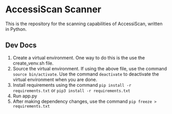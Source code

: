 # AccessiScan Scanner
This is the repository for the scanning capabilities of AccessiScan, written in Python. 

## Dev Docs
1. Create a virtual environment. One way to do this is the use the create_venv.sh file.
2. Source the virtual environment. If using the above file, use the command ```source bin/activate```. Use the command ```deactivate``` to deactivate the virtual environment when you are done.
3. Install requirements using the command ```pip install -r requirements.txt``` or ```pip3 install -r requirements.txt```
4. Run app.py
5. After making dependency changes, use the command ```pip freeze > requirements.txt```
